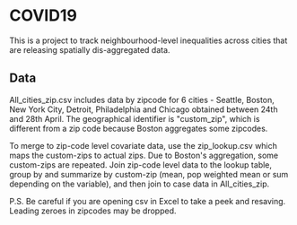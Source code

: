 # COVID19

This is a project to track neighbourhood-level inequalities across cities that are releasing spatially dis-aggregated data.


## Data ##

All_cities_zip.csv includes data by zipcode for 6 cities - Seattle, Boston, New York City, Detroit, Philadelphia and Chicago obtained between 24th and 28th April. The geographical identifier is "custom_zip", which is different from a zip code because Boston aggregates some zipcodes. 

To merge to zip-code level covariate data, use the zip_lookup.csv which maps the custom-zips to actual zips. Due to Boston's aggregation, some custom-zips are repeated. Join zip-code level data to the lookup table, group by and summarize by custom-zip (mean, pop weighted mean or sum depending on the variable), and then join to case data in All_cities_zip.

P.S. Be careful if you are opening csv in Excel to take a peek and resaving. Leading zeroes in zipcodes may be dropped.
